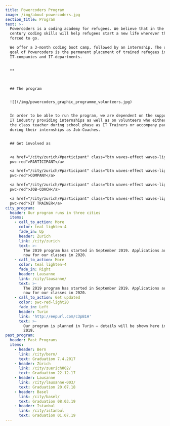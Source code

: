 ```yaml
---
title: Powercoders Program
image: /img/about-powercoders.jpg
section_title: Program
text: >-
  Powercoders is a coding academy for refugees. We believe that in the 21st
  century coding skills will help refugees start a new life wherever they are
  forced to go.

  We offer a 3-month coding boot camp, followed by an internship. The ultimate
  goal of Powercoders is the permanent placement of trained refugees in
  IT-companies and IT-departments.


  **



  ## The program


  ![](/img/powercoders_graphic_programme_volunteers.jpg)


  In order to be able to run the program, we are dependent on the support of the
  IT industry providing internships as well as on volunteers who either support
  the class teacher during school phase as IT Trainers or accompany participants
  during their internships as Job-Coaches.


  ## Get involved as


  <a href="/city/zurich/#participant" class="btn waves-effect waves-light
  pwc-red">PARTICIPANT</a>   

  <a href="/city/zurich/#participant" class="btn waves-effect waves-light
  pwc-red">COMPANY</a> 

  <a href="/city/zurich/#participant" class="btn waves-effect waves-light
  pwc-red">JOB-COACH</a> 

  <a href="/city/zurich/#participant" class="btn waves-effect waves-light
  pwc-red">IT TRAINER</a> 
city_program:
  header: Our program runs in three cities
  items:
    - call_to_action: More
      color: teal lighten-4
      fade_in: Up
      header: Zurich
      link: /city/zurich
      text: >-
        The 2019 program has started in September 2019. Applications are open
        now for our classes in 2020.
    - call_to_action: More
      color: teal lighten-4
      fade_in: Right
      header: Lausanne
      link: /city/lausanne/
      text: >-
        The 2019 program has started in September 2019. Applications are open
        now for our classes in 2020.
    - call_to_action: Get updated
      color: pwc-red-light20
      fade_in: Left
      header: Turin
      link: 'http://eepurl.com/c3pB1H'
      text: >-
        Our program is planned in Turin – details will be shown here in November
        2019.
past_program:
  header: Past Programs
  items:
    - header: Bern
      link: /city/bern/
      text: Graduation 7.4.2017
    - header: Zürich
      link: /city/zuerich002/
      text: Graduation 22.12.17
    - header: Lausanne
      link: /city/lausanne-003/
      text: Graduation 20.07.18
    - header: Basel
      link: /city/basel/
      text: Graduation 08.03.19
    - header: Istanbul
      link: /city/istanbul
      text: Graduation 01.07.19
---
```


